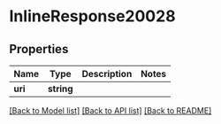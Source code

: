 # InlineResponse20028

## Properties
Name | Type | Description | Notes
------------ | ------------- | ------------- | -------------
**uri** | **string** |  | 

[[Back to Model list]](../README.md#documentation-for-models) [[Back to API list]](../README.md#documentation-for-api-endpoints) [[Back to README]](../README.md)


